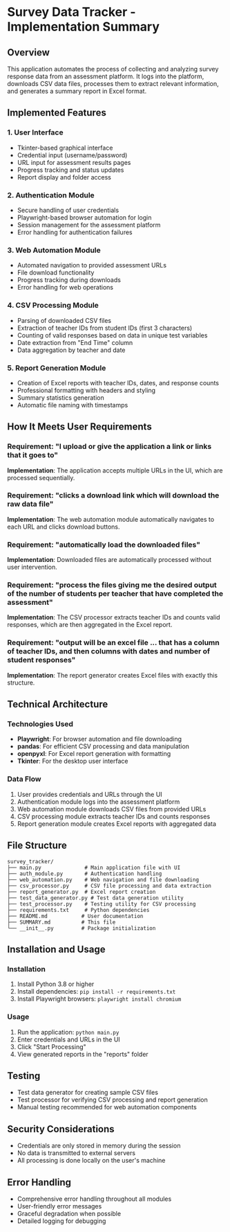 # Survey Data Tracker - Implementation Summary

## Overview
This application automates the process of collecting and analyzing survey response data from an assessment platform. It logs into the platform, downloads CSV data files, processes them to extract relevant information, and generates a summary report in Excel format.

## Implemented Features

### 1. User Interface
- Tkinter-based graphical interface
- Credential input (username/password)
- URL input for assessment results pages
- Progress tracking and status updates
- Report display and folder access

### 2. Authentication Module
- Secure handling of user credentials
- Playwright-based browser automation for login
- Session management for the assessment platform
- Error handling for authentication failures

### 3. Web Automation Module
- Automated navigation to provided assessment URLs
- File download functionality
- Progress tracking during downloads
- Error handling for web operations

### 4. CSV Processing Module
- Parsing of downloaded CSV files
- Extraction of teacher IDs from student IDs (first 3 characters)
- Counting of valid responses based on data in unique test variables
- Date extraction from "End Time" column
- Data aggregation by teacher and date

### 5. Report Generation Module
- Creation of Excel reports with teacher IDs, dates, and response counts
- Professional formatting with headers and styling
- Summary statistics generation
- Automatic file naming with timestamps

## How It Meets User Requirements

### Requirement: "I upload or give the application a link or links that it goes to"
**Implementation**: The application accepts multiple URLs in the UI, which are processed sequentially.

### Requirement: "clicks a download link which will download the raw data file"
**Implementation**: The web automation module automatically navigates to each URL and clicks download buttons.

### Requirement: "automatically load the downloaded files"
**Implementation**: Downloaded files are automatically processed without user intervention.

### Requirement: "process the files giving me the desired output of the number of students per teacher that have completed the assessment"
**Implementation**: The CSV processor extracts teacher IDs and counts valid responses, which are then aggregated in the Excel report.

### Requirement: "output will be an excel file ... that has a column of teacher IDs, and then columns with dates and number of student responses"
**Implementation**: The report generator creates Excel files with exactly this structure.

## Technical Architecture

### Technologies Used
- **Playwright**: For browser automation and file downloading
- **pandas**: For efficient CSV processing and data manipulation
- **openpyxl**: For Excel report generation with formatting
- **Tkinter**: For the desktop user interface

### Data Flow
1. User provides credentials and URLs through the UI
2. Authentication module logs into the assessment platform
3. Web automation module downloads CSV files from provided URLs
4. CSV processing module extracts teacher IDs and counts responses
5. Report generation module creates Excel reports with aggregated data

## File Structure
```
survey_tracker/
├── main.py              # Main application file with UI
├── auth_module.py       # Authentication handling
├── web_automation.py    # Web navigation and file downloading
├── csv_processor.py     # CSV file processing and data extraction
├── report_generator.py  # Excel report creation
├── test_data_generator.py # Test data generation utility
├── test_processor.py    # Testing utility for CSV processing
├── requirements.txt     # Python dependencies
├── README.md           # User documentation
├── SUMMARY.md          # This file
└── __init__.py         # Package initialization
```

## Installation and Usage

### Installation
1. Install Python 3.8 or higher
2. Install dependencies: `pip install -r requirements.txt`
3. Install Playwright browsers: `playwright install chromium`

### Usage
1. Run the application: `python main.py`
2. Enter credentials and URLs in the UI
3. Click "Start Processing"
4. View generated reports in the "reports" folder

## Testing
- Test data generator for creating sample CSV files
- Test processor for verifying CSV processing and report generation
- Manual testing recommended for web automation components

## Security Considerations
- Credentials are only stored in memory during the session
- No data is transmitted to external servers
- All processing is done locally on the user's machine

## Error Handling
- Comprehensive error handling throughout all modules
- User-friendly error messages
- Graceful degradation when possible
- Detailed logging for debugging